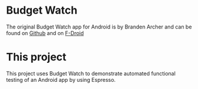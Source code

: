 # Budget Watch

The original Budget Watch app for Android is by Branden Archer and can be found on [Github](https://github.com/brarcher/budget-watch) and on [F-Droid](https://f-droid.org/repository/browse/?fdid=protect.budgetwatch)

# This project

This project uses Budget Watch to demonstrate automated functional testing of an Android app by using Espresso.